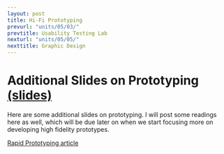 ```yaml
---
layout: post
title: Hi-Fi Prototyping
prevurl: "units/05/03/"
prevtitle: Usability Testing Lab
nexturl: "units/05/05/"
nexttitle: Graphic Design
---
```


# Additional Slides on Prototyping [(slides)](https://docs.google.com/presentation/d/1x6wj3ycDpi8eDwauyTWJo3cuGYlZtd6oC-1QPzvNvFU/edit?usp=sharing)

Here are some additional slides on prototyping. I will post some readings here as well, which will be due later on when we start focusing more on developing high fidelity prototypes.

[Rapid Prototyping article](https://www.smashingmagazine.com/2010/06/design-better-faster-with-rapid-prototyping/)
